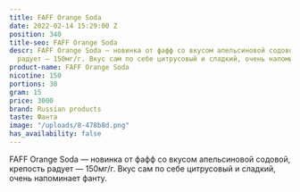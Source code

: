 ```yaml
---
title: FAFF Orange Soda
date: 2022-02-14 15:29:00 Z
position: 340
title-seo: FAFF Orange Soda
descr: FAFF Orange Soda — новинка от фафф со вкусом апельсиновой содовой, крепость
  радует — 150мг/г. Вкус сам по себе цитрусовый и сладкий, очень напоминает фанту.
product-name: FAFF Orange Soda
nicotine: 150
portions: 30
gram: 15
price: 3000
brand: Russian products
taste: Фанта
image: "/uploads/8-478b8d.png"
has_availability: false
---
```


FAFF Orange Soda — новинка от фафф со вкусом апельсиновой содовой, крепость радует — 150мг/г. Вкус сам по себе цитрусовый и сладкий, очень напоминает фанту.